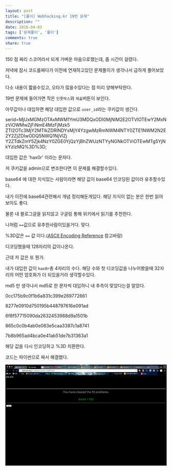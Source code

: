 ```yaml
---
layout: post
title: "[풀이] Webhacking.kr 19번 문제"
description: ""
date: 2016-04-03
tags: ['문제풀이', '풀이']
comments: true
share: true
---
```


150 점 짜리 스코어라서 되게 가벼운 마음으로했는데, 좀 시간이 걸렸다.

저녁에 잠시 코드를짜다가 이전에 연재하고있던 문제풀이가 생각나서 급하게 풀어보았다.

다소 내용이 짧을수있고, 오타가 많을수있다는 점 미리 양해부탁한다.

  

19번 문제에 들어가면 작은 `인풋박스`와 `제출`버튼이 보인다.

  

아무값이나 대입하면 해당 대입한 값으로 `user_id`라는 쿠키값이 생긴다.

serid=MjUxMGMzOTAxMWM1YmU3MDQxODI0MjNlM2E2OTVlOTEwY2MxNzViOWMwZjFiNmE4MzFjMzk5
ZTI2OTc3MjY2MTlkZDRlNDYxMjY4YzgwMzRmNWM4NTY0ZTE1NWM2N2E2Y2ZjZDIwODQ5NWQ1NjVlZj
Y2ZTdkZmY5Zjk4NzY0ZGE0YjQzYjBhZWUzNTYyNGNkOTViOTEwMTg5YjNkYzIzMQ%3D%3D;

대입한 값은 'hax0r' 이라는 문자다.

저 쿠키값을 admin으로 변조한다면 이 문제를 해결할수있다.

  

base64 에 대한 지식있는 사람이라면 해당 값이 base64 인코딩된 값이라 유추할수있다.

내가 이전에 base64관련해서 개념 정리해둔게있다. 해당 지식이 없는 분은 한번 읽어보아도 좋다.

물론 내 블로그글을 읽지않고 구글링 통해 위키에서 읽기를 추천한다.

  

나처럼 `==`값으로 유추한사람이있을거다. 맞다.

%3D값은 `==` 값 이다.([ASCII Encoding
Reference](http://www.w3schools.com/tags/ref_urlencode.asp) 참고바람)

  

디코딩했을때 128자리의 값이나온다.

근데 저 값은 또 뭔가.

내가 대입한 값이 `hax0r`총 4자리의 수다. 해당 수와 첫 디코딩값을 나누어봤을때 32자리의 어떤 암호화가 더 되있을거라 생각할수있다.

md5 만 생각나서 md5로 한 문자씩 대입하니 내 추측이 맞았다는걸 알았다.

  

0cc175b9c0f1b6a831c399e269772661

8277e0910d750195b448797616e091ad

6f8f57715090da2632453988d9a1501b

865c0c0b4ab0e063e5caa3387c1a8741

7b8b965ad4bca0e41ab51de7b31363a1

  

해당 값을 다시 인코딩하고 %3D 치환한다.

코드는 파이썬으로 짜서 해결했다.

![](/assets/images/posts/570/2576E150570000E81193A0.PNG)

  

